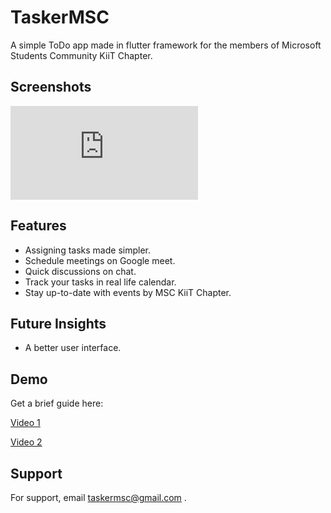 
# TaskerMSC

A simple ToDo app made in flutter framework for the members of 
Microsoft Students Community KiiT Chapter. 


## Screenshots

[![image](https://www.linkpicture.com/view.php?img=LPic62754086a69a9450369217)](https://www.linkpicture.com/view.php?img=LPic62754086a69a9450369217)
<!-- 
[![image](https://www.linkpicture.com/q/WhatsApp-Image-2022-05-04-at-7.35.34-PM_1.jpeg)](https://www.linkpicture.com/view.php?img=LPic62728a36cd2e3552330164)

[![image](https://www.linkpicture.com/q/WhatsApp-Image-2022-05-04-at-7.36.24-PM_1.jpeg)](https://www.linkpicture.com/view.php?img=LPic62728a36cd2e3552330164)

[![image](https://www.linkpicture.com/q/WhatsApp-Image-2022-05-04-at-7.35.35-PM_1.jpeg)](https://www.linkpicture.com/view.php?img=LPic62728a36cd2e3552330164) -->
## Features

- Assigning tasks made simpler.
- Schedule meetings on Google meet.
- Quick discussions on chat.
- Track your tasks in real life calendar.
- Stay up-to-date with events by MSC KiiT Chapter.
 


## Future Insights
- A better user interface.
## Demo
Get a brief guide here:

[Video 1](https://drive.google.com/file/d/1HzC3SJ3ncU8dzQ5MzWlGxjT8Mok617tW/view?usp=sharing)

[Video 2](https://drive.google.com/file/d/1C7Jll6huDZftTPZQj_AShDr_nz3pkwDB/view?usp=sharing)



## Support

For support, email taskermsc@gmail.com .

